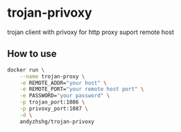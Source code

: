 # trojan-privoxy

trojan client with privoxy for http proxy
suport remote host

## How to use

```bash
docker run \
    --name trojan-proxy \
    -e REMOTE_ADDR="your host" \
    -e REMOTE_PORT="your remote host port" \
    -e PASSWORD="your password" \
    -p trojan_port:1086 \
    -p privoxy_port:1087 \
    -d \
    andyzhshg/trojan-privoxy
```
